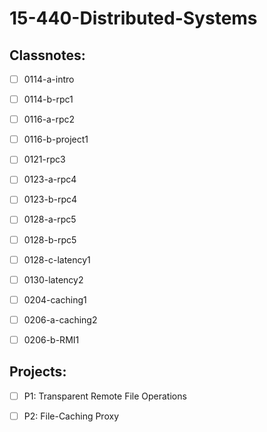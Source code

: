 # 15-440-Distributed-Systems



## Classnotes:

- [ ] 0114-a-intro
- [ ] 0114-b-rpc1
- [ ] 0116-a-rpc2
- [ ] 0116-b-project1
- [ ] 0121-rpc3
- [ ] 0123-a-rpc4
- [ ] 0123-b-rpc4
- [ ] 0128-a-rpc5
- [ ] 0128-b-rpc5
- [ ] 0128-c-latency1
- [ ] 0130-latency2
- [ ] 0204-caching1
- [ ] 0206-a-caching2
- [ ] 0206-b-RMI1



## Projects:

- [ ] P1: Transparent Remote File Operations 
- [ ] P2: File-Caching Proxy


